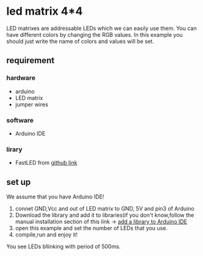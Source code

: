 # led matrix 4*4
LED matrixes are addressable LEDs which we can easily use them. You can have different colors by changing the RGB values. In this example you should just write the name of colors and values will be set.   
## requirement
### hardware
- arduino
- LED matrix
- jumper wires
### software
- Arduino IDE
### lirary
- FastLED from [github link](https://github.com/FastLED/FastLED)

## set up

We assume that you have Arduino IDE!

1. connet GND,Vcc and out of LED matrix to GND, 5V and pin3 of Arduino 
2. Download the library and add it to libraries(if you don't know,follow the manual installation section of this link  -> [add a library to Arduino IDE](https://www.arduino.cc/en/guide/libraries)
3. open this example and set the number of LEDs that you use.
4. compile,run and enjoy it! 

You see LEDs bllinking with period of 500ms.
